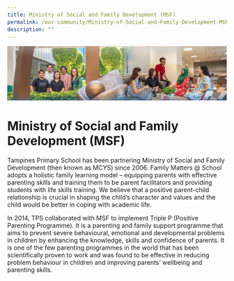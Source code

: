 ```yaml
---
title: Ministry of Social and Family Development (MSF)
permalink: /our-community/Ministry-of-Social-and-Family-Development-MSF/
description: ""
---
```

![](/images/Our%20Community.jpg)

Ministry of Social and Family Development (MSF)
===============================================

Tampines Primary School has been partnering Ministry of Social and Family Development (then known as MCYS) since 2006. Family Matters @ School adopts a holistic family learning model – equipping parents with effective parenting skills and training them to be parent facilitators and providing students with life skills training. We believe that a positive parent-child relationship is crucial in shaping the child’s character and values and the child would be better in coping with academic life.

  

In 2014, TPS collaborated with MSF to implement Triple P (Positive Parenting Programme). It is a parenting and family support programme that aims to prevent severe behavioural, emotional and developmental problems in children by enhancing the knowledge, skills and confidence of parents. It is one of the few parenting programmes in the world that has been scientifically proven to work and was found to be effective in reducing problem behaviour in children and improving parents’ wellbeing and parenting skills.